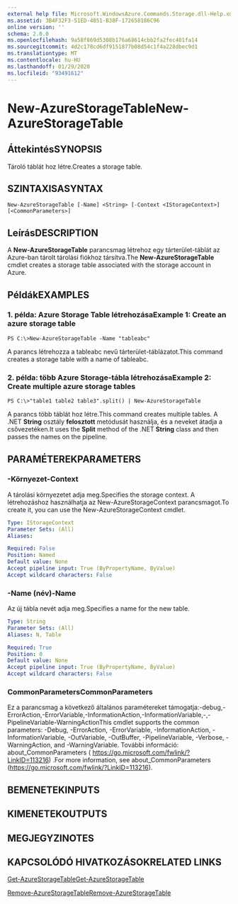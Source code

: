 ```yaml
---
external help file: Microsoft.WindowsAzure.Commands.Storage.dll-Help.xml
ms.assetid: 3B4F32F3-51ED-4851-B38F-172658186C96
online version: ''
schema: 2.0.0
ms.openlocfilehash: 9a58f869d5308b176a68614cbb2fa2fec401fa14
ms.sourcegitcommit: 4d2c178cd6df9151877b08d54c1f4a228dbec9d1
ms.translationtype: MT
ms.contentlocale: hu-HU
ms.lasthandoff: 01/29/2020
ms.locfileid: "93491612"
---
```

# <span data-ttu-id="98275-101">New-AzureStorageTable</span><span class="sxs-lookup"><span data-stu-id="98275-101">New-AzureStorageTable</span></span>

## <span data-ttu-id="98275-102">Áttekintés</span><span class="sxs-lookup"><span data-stu-id="98275-102">SYNOPSIS</span></span>
<span data-ttu-id="98275-103">Tároló táblát hoz létre.</span><span class="sxs-lookup"><span data-stu-id="98275-103">Creates a storage table.</span></span>

## <span data-ttu-id="98275-104">SZINTAXISA</span><span class="sxs-lookup"><span data-stu-id="98275-104">SYNTAX</span></span>

```
New-AzureStorageTable [-Name] <String> [-Context <IStorageContext>] [<CommonParameters>]
```

## <span data-ttu-id="98275-105">Leírás</span><span class="sxs-lookup"><span data-stu-id="98275-105">DESCRIPTION</span></span>
<span data-ttu-id="98275-106">A **New-AzureStorageTable** parancsmag létrehoz egy tárterület-táblát az Azure-ban tárolt tárolási fiókhoz társítva.</span><span class="sxs-lookup"><span data-stu-id="98275-106">The **New-AzureStorageTable** cmdlet creates a storage table associated with the storage account in Azure.</span></span>

## <span data-ttu-id="98275-107">Példák</span><span class="sxs-lookup"><span data-stu-id="98275-107">EXAMPLES</span></span>

### <span data-ttu-id="98275-108">1. példa: Azure Storage Table létrehozása</span><span class="sxs-lookup"><span data-stu-id="98275-108">Example 1: Create an azure storage table</span></span>
```
PS C:\>New-AzureStorageTable -Name "tableabc"
```

<span data-ttu-id="98275-109">A parancs létrehozza a tableabc nevű tárterület-táblázatot.</span><span class="sxs-lookup"><span data-stu-id="98275-109">This command creates a storage table with a name of tableabc.</span></span>

### <span data-ttu-id="98275-110">2. példa: több Azure Storage-tábla létrehozása</span><span class="sxs-lookup"><span data-stu-id="98275-110">Example 2: Create multiple azure storage tables</span></span>
```
PS C:\>"table1 table2 table3".split() | New-AzureStorageTable
```

<span data-ttu-id="98275-111">A parancs több táblát hoz létre.</span><span class="sxs-lookup"><span data-stu-id="98275-111">This command creates multiple tables.</span></span>
<span data-ttu-id="98275-112">A .NET **String** osztály **felosztott** metódusát használja, és a neveket átadja a csővezetéken.</span><span class="sxs-lookup"><span data-stu-id="98275-112">It uses the **Split** method of the .NET **String** class and then passes the names on the pipeline.</span></span>

## <span data-ttu-id="98275-113">PARAMÉTEREK</span><span class="sxs-lookup"><span data-stu-id="98275-113">PARAMETERS</span></span>

### <span data-ttu-id="98275-114">-Környezet</span><span class="sxs-lookup"><span data-stu-id="98275-114">-Context</span></span>
<span data-ttu-id="98275-115">A tárolási környezetet adja meg.</span><span class="sxs-lookup"><span data-stu-id="98275-115">Specifies the storage context.</span></span>
<span data-ttu-id="98275-116">A létrehozáshoz használhatja az New-AzureStorageContext parancsmagot.</span><span class="sxs-lookup"><span data-stu-id="98275-116">To create it, you can use the New-AzureStorageContext cmdlet.</span></span>

```yaml
Type: IStorageContext
Parameter Sets: (All)
Aliases: 

Required: False
Position: Named
Default value: None
Accept pipeline input: True (ByPropertyName, ByValue)
Accept wildcard characters: False
```

### <span data-ttu-id="98275-117">-Name (név)</span><span class="sxs-lookup"><span data-stu-id="98275-117">-Name</span></span>
<span data-ttu-id="98275-118">Az új tábla nevét adja meg.</span><span class="sxs-lookup"><span data-stu-id="98275-118">Specifies a name for the new table.</span></span>

```yaml
Type: String
Parameter Sets: (All)
Aliases: N, Table

Required: True
Position: 0
Default value: None
Accept pipeline input: True (ByPropertyName, ByValue)
Accept wildcard characters: False
```

### <span data-ttu-id="98275-119">CommonParameters</span><span class="sxs-lookup"><span data-stu-id="98275-119">CommonParameters</span></span>
<span data-ttu-id="98275-120">Ez a parancsmag a következő általános paramétereket támogatja:-debug,-ErrorAction,-ErrorVariable,-InformationAction,-InformationVariable,-,-PipelineVariable-WarningAction</span><span class="sxs-lookup"><span data-stu-id="98275-120">This cmdlet supports the common parameters: -Debug, -ErrorAction, -ErrorVariable, -InformationAction, -InformationVariable, -OutVariable, -OutBuffer, -PipelineVariable, -Verbose, -WarningAction, and -WarningVariable.</span></span> <span data-ttu-id="98275-121">További információ: about_CommonParameters ( https://go.microsoft.com/fwlink/?LinkID=113216) .</span><span class="sxs-lookup"><span data-stu-id="98275-121">For more information, see about_CommonParameters (https://go.microsoft.com/fwlink/?LinkID=113216).</span></span>

## <span data-ttu-id="98275-122">BEMENETEK</span><span class="sxs-lookup"><span data-stu-id="98275-122">INPUTS</span></span>

## <span data-ttu-id="98275-123">KIMENETEK</span><span class="sxs-lookup"><span data-stu-id="98275-123">OUTPUTS</span></span>

## <span data-ttu-id="98275-124">MEGJEGYZI</span><span class="sxs-lookup"><span data-stu-id="98275-124">NOTES</span></span>

## <span data-ttu-id="98275-125">KAPCSOLÓDÓ HIVATKOZÁSOK</span><span class="sxs-lookup"><span data-stu-id="98275-125">RELATED LINKS</span></span>

[<span data-ttu-id="98275-126">Get-AzureStorageTable</span><span class="sxs-lookup"><span data-stu-id="98275-126">Get-AzureStorageTable</span></span>](./Get-AzureStorageTable.md)

[<span data-ttu-id="98275-127">Remove-AzureStorageTable</span><span class="sxs-lookup"><span data-stu-id="98275-127">Remove-AzureStorageTable</span></span>](./Remove-AzureStorageTable.md)



